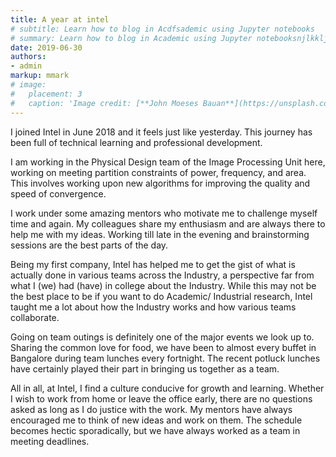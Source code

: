```yaml
---
title: A year at intel
# subtitle: Learn how to blog in Acdfsademic using Jupyter notebooks
# summary: Learn how to blog in Academic using Jupyter notebooksnjlkklj
date: 2019-06-30
authors:
- admin
markup: mmark
# image:
#   placement: 3
#   caption: 'Image credit: [**John Moeses Bauan**](https://unsplash.com/photos/OGZtQF8iC0g)'
---
```


I joined Intel in June 2018 and it feels just like yesterday. This journey has been full of technical learning and professional development. 

I am working in the Physical Design team of the Image Processing Unit here, working on meeting partition constraints of power, frequency, and area. This involves working upon new algorithms for improving the quality and speed of convergence. 

I work under some amazing mentors who motivate me to challenge myself time and again. My colleagues share my enthusiasm and are always there to help me with my ideas. Working till late in the evening and brainstorming sessions are the best parts of the day. 

Being my first company, Intel has helped me to get the gist of what is actually done in various teams across the Industry, a perspective far from what I (we) had (have) in college about the Industry. While this may not be the best place to be if you want to do Academic/ Industrial research, Intel taught me a lot about how the Industry works and how various teams collaborate.

Going on team outings is definitely one of the major events we look up to. Sharing the common love for food, we have been to almost every buffet in Bangalore during team lunches every fortnight. The recent potluck lunches have certainly played their part in bringing us together as a team. 

All in all, at Intel, I find a culture conducive for growth and learning. Whether I wish to work from home or leave the office early, there are no questions asked as long as I do justice with the work. My mentors have always encouraged me to think of new ideas and work on them. The schedule becomes hectic sporadically, but we have always worked as a team in meeting deadlines. 